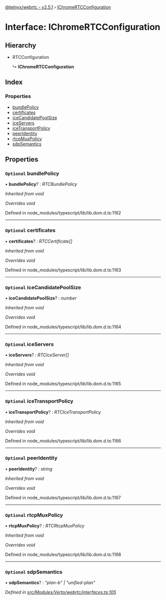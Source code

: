 [@telnyx/webrtc - v2.5.1](../README.md) › [IChromeRTCConfiguration](ichromertcconfiguration.md)

# Interface: IChromeRTCConfiguration

## Hierarchy

* RTCConfiguration

  ↳ **IChromeRTCConfiguration**

## Index

### Properties

* [bundlePolicy](ichromertcconfiguration.md#optional-bundlepolicy)
* [certificates](ichromertcconfiguration.md#optional-certificates)
* [iceCandidatePoolSize](ichromertcconfiguration.md#optional-icecandidatepoolsize)
* [iceServers](ichromertcconfiguration.md#optional-iceservers)
* [iceTransportPolicy](ichromertcconfiguration.md#optional-icetransportpolicy)
* [peerIdentity](ichromertcconfiguration.md#optional-peeridentity)
* [rtcpMuxPolicy](ichromertcconfiguration.md#optional-rtcpmuxpolicy)
* [sdpSemantics](ichromertcconfiguration.md#optional-sdpsemantics)

## Properties

### `Optional` bundlePolicy

• **bundlePolicy**? : *RTCBundlePolicy*

*Inherited from void*

*Overrides void*

Defined in node_modules/typescript/lib/lib.dom.d.ts:1162

___

### `Optional` certificates

• **certificates**? : *RTCCertificate[]*

*Inherited from void*

*Overrides void*

Defined in node_modules/typescript/lib/lib.dom.d.ts:1163

___

### `Optional` iceCandidatePoolSize

• **iceCandidatePoolSize**? : *number*

*Inherited from void*

*Overrides void*

Defined in node_modules/typescript/lib/lib.dom.d.ts:1164

___

### `Optional` iceServers

• **iceServers**? : *RTCIceServer[]*

*Inherited from void*

*Overrides void*

Defined in node_modules/typescript/lib/lib.dom.d.ts:1165

___

### `Optional` iceTransportPolicy

• **iceTransportPolicy**? : *RTCIceTransportPolicy*

*Inherited from void*

*Overrides void*

Defined in node_modules/typescript/lib/lib.dom.d.ts:1166

___

### `Optional` peerIdentity

• **peerIdentity**? : *string*

*Inherited from void*

*Overrides void*

Defined in node_modules/typescript/lib/lib.dom.d.ts:1167

___

### `Optional` rtcpMuxPolicy

• **rtcpMuxPolicy**? : *RTCRtcpMuxPolicy*

*Inherited from void*

*Overrides void*

Defined in node_modules/typescript/lib/lib.dom.d.ts:1168

___

### `Optional` sdpSemantics

• **sdpSemantics**? : *"plan-b" | "unified-plan"*

*Defined in [src/Modules/Verto/webrtc/interfaces.ts:105](https://github.com/team-telnyx/webrtc/blob/main/packages/js/src/Modules/Verto/webrtc/interfaces.ts#L105)*

